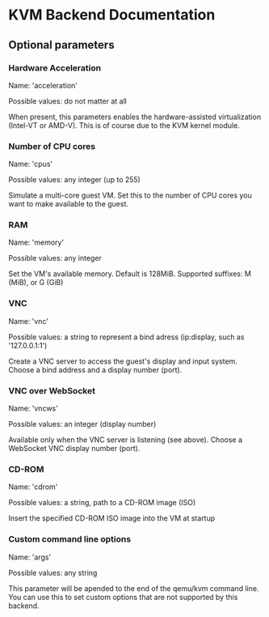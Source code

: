 # KVM Backend Documentation

## Optional parameters

### Hardware Acceleration

Name: 'acceleration'

Possible values: do not matter at all

When present, this parameters enables the hardware-assisted virtualization (Intel-VT or AMD-V).
This is of course due to the KVM kernel module.

### Number of CPU cores

Name: 'cpus'

Possible values: any integer (up to 255)

Simulate a multi-core guest VM.
Set this to the number of CPU cores you want to make available to the guest.

### RAM

Name: 'memory'

Possible values: any integer

Set the VM's available memory.
Default is 128MiB.
Supported suffixes: M (MiB), or G (GiB)

### VNC

Name: 'vnc'

Possible values: a string to represent a bind adress (ip:display, such as '127.0.0.1:1')

Create a VNC server to access the guest's display and input system.
Choose a bind address and a display number (port).

### VNC over WebSocket

Name: 'vncws'

Possible values: an integer (display number)

Available only when the VNC server is listening (see above).
Choose a WebSocket VNC display number (port).

### CD-ROM

Name: 'cdrom'

Possible values: a string, path to a CD-ROM image (ISO)

Insert the specified CD-ROM ISO image into the VM at startup

### Custom command line options

Name: 'args'

Possible values: any string

This parameter will be apended to the end of the qemu/kvm command line.
You can use this to set custom options that are not supported by this backend.
